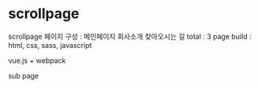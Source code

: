 # scrollpage
scrollpage
페이지 구성 :
메인페이지
회사소개
찾아오시는 길
total : 3 page
build : html, css, sass, javascript

vue.js + webpack

sub page
